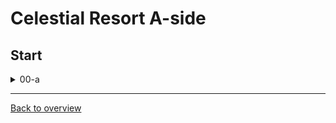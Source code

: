 # Celestial Resort A-side

## Start

<details>
  <summary>00-a</summary>
  
  ![gif](https://github.com/DrMadThrust/docs-swag-collection/blob/main/vids/3A_0_00-a_00.webp)
  
  Insanity: 7 Potential: -2
  
  Enter from a grounded ultra and demohyper very early. Be sure to not wallkick since you usually need to get the corner correction from the first pile of crates. Then hold jump,   input a second jump for the cb and pray to RNGesus that you actually get it (that's why you need the early demohyper). After that it's another demohyper off the towels part,       followed by a classic ultra finish. Probably RTA-viable. RTA-viable as in probably someone can do it even once without a mid-room savestate :)
</details>

---
[Back to overview](https://github.com/DrMadThrust/docs-swag-collection)
